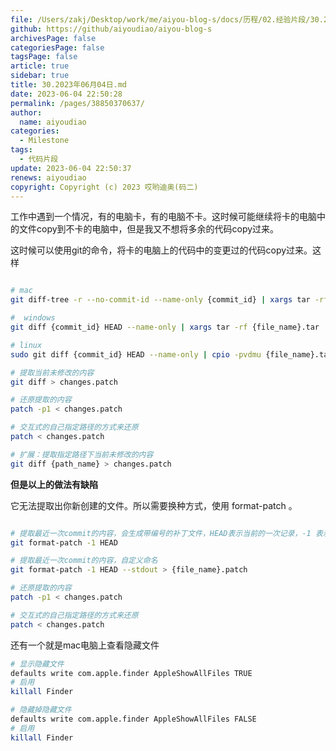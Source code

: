 ```yaml
---
file: /Users/zakj/Desktop/work/me/aiyou-blog-s/docs/历程/02.经验片段/30.2023年06月04日.md
github: https://github/aiyoudiao/aiyou-blog-s
archivesPage: false
categoriesPage: false
tagsPage: false
article: true
sidebar: true
title: 30.2023年06月04日.md
date: 2023-06-04 22:50:28
permalink: /pages/38850370637/
author: 
  name: aiyoudiao
categories:
  - Milestone
tags:
  - 代码片段
update: 2023-06-04 22:50:37
renews: aiyoudiao
copyright: Copyright (c) 2023 哎哟迪奥(码二)
---
```


工作中遇到一个情况，有的电脑卡，有的电脑不卡。这时候可能继续将卡的电脑中的文件copy到不卡的电脑中，但是我又不想将多余的代码copy过来。

这时候可以使用git的命令，将卡的电脑上的代码中的变更过的代码copy过来。这样

```bash

# mac
git diff-tree -r --no-commit-id --name-only {commit_id} | xargs tar -rf {file_name}.tar 

#  windows
git diff {commit_id} HEAD --name-only | xargs tar -rf {file_name}.tar

# linux
sudo git diff {commit_id} HEAD --name-only | cpio -pvdmu {file_name}.tar

# 提取当前未修改的内容
git diff > changes.patch

# 还原提取的内容
patch -p1 < changes.patch

# 交互式的自己指定路径的方式来还原
patch < changes.patch

# 扩展：提取指定路径下当前未修改的内容
git diff {path_name} > changes.patch

```


**但是以上的做法有缺陷**

它无法提取出你新创建的文件。所以需要换种方式，使用 format-patch 。

```bash

# 提取最近一次commit的内容，会生成带编号的补丁文件，HEAD表示当前的一次记录，-1 表示基于当前记录的前一次。HEAD 可以换成commit_id，-1可以改成-2或者-3，表示前面几次的总集
git format-patch -1 HEAD

# 提取最近一次commit的内容，自定义命名
git format-patch -1 HEAD --stdout > {file_name}.patch

# 还原提取的内容
patch -p1 < changes.patch

# 交互式的自己指定路径的方式来还原
patch < changes.patch
```




还有一个就是mac电脑上查看隐藏文件

```bash
# 显示隐藏文件
defaults write com.apple.finder AppleShowAllFiles TRUE
# 启用
killall Finder

# 隐藏掉隐藏文件
defaults write com.apple.finder AppleShowAllFiles FALSE
# 启用
killall Finder
```
